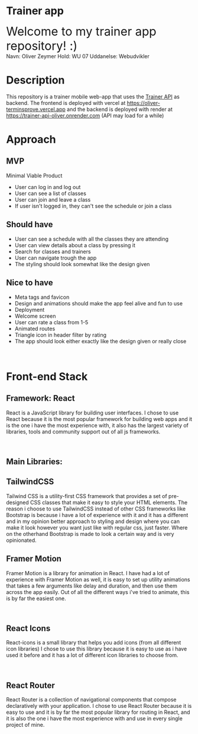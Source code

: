 # Trainer app

<font size="6">Welcome to my trainer app repository! :)</font>
<br />
Navn: Oliver Zeymer
Hold: WU 07
Uddanelse: Webudvikler
# Description

This repository is a trainer mobile web-app that uses the [Trainer API](https://github.com/OtakuBoy420/trainer-api) as backend.
The frontend is deployed with vercel at https://oliver-terminsprove.vercel.app and the backend is deployed with render at https://trainer-api-oliver.onrender.com
(API may load for a while)

# Approach

## MVP

Minimal Viable Product

- User can log in and log out
- User can see a list of classes
- User can join and leave a class
- If user isn't logged in, they can't see the schedule or join a class

## Should have

- User can see a schedule with all the classes they are attending
- User can view details about a class by pressing it
- Search for classes and trainers
- User can navigate trough the app
- The styling should look somewhat like the design given

## Nice to have

- Meta tags and favicon
- Design and animations should make the app feel alive and fun to use
- Deployment
- Welcome screen
- User can rate a class from 1-5
- Animated routes
- Triangle icon in header filter by rating
- The app should look either exactly like the design given or really close

<br>

# Front-end Stack

## Framework: React

React is a JavaScript library for building user interfaces. I chose to use React because it is the most popular framework for building web apps and it is the one i have the most experience with, it also has the largest variety of libraries, tools and community support out of all js frameworks.

<br>

## Main Libraries:

## TailwindCSS

Tailwind CSS is a utility-first CSS framework that provides a set of pre-designed CSS classes that make it easy to style your HTML elements. The reason i choose to use TailwindCSS instead of other CSS frameworks like Bootstrap is because i have a lot of experience with it and it has a different and in my opinion better approach to styling and design where you can make it look however you want just like with regular css, just faster. Where on the otherhand Bootstrap is made to look a certain way and is very opinionated.

## Framer Motion

Framer Motion is a library for animation in React. I have had a lot of experience with Framer Motion as well, it is easy to set up utility animations that takes a few arguments like delay and duration, and then use them across the app easily. Out of all the different ways i've tried to animate, this is by far the easiest one.

<br>

## React Icons

React-icons is a small library that helps you add icons (from all different icon libraries) I chose to use this library because it is easy to use as i have used it before and it has a lot of different icon libraries to choose from.

<br>

## React Router

React Router is a collection of navigational components that compose declaratively with your application. I chose to use React Router because it is easy to use and it is by far the most popular library for routing in React, and it is also the one i have the most experience with and use in every single project of mine.
